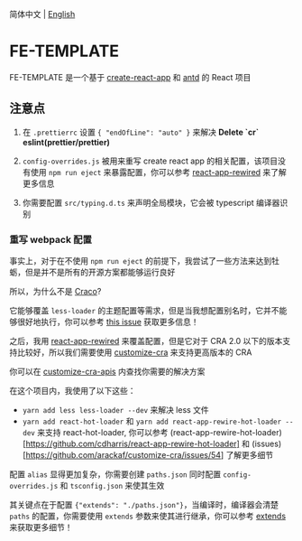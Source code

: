 简体中文 | [English](./README.md)

# FE-TEMPLATE

FE-TEMPLATE 是一个基于 [create-react-app](https://reactjs.org/docs/create-a-new-react-app.html) 和 [antd](https://ant.design/docs/react/introduce-cn) 的 React 项目

## 注意点

1. 在 `.prettierrc` 设置 `{ "endOfLine": "auto" }` 来解决 **Delete \`cr\` eslint(prettier/prettier)**

2. `config-overrides.js` 被用来重写 create react app 的相关配置，该项目没有使用 `npm run eject` 来暴露配置，你可以参考 [react-app-rewired](https://github.com/timarney/react-app-rewired/) 来了解更多信息

3. 你需要配置 `src/typing.d.ts` 来声明全局模块，它会被 typescript 编译器识别

### 重写 webpack 配置

事实上，对于在不使用 `npm run eject` 的前提下，我尝试了一些方法来达到牡蛎，但是并不是所有的开源方案都能够运行良好

所以，为什么不是 [Craco](https://github.com/gsoft-inc/craco)?

它能够覆盖 `less-loader` 的主题配置等需求，但是当我想配置别名时，它并不能够很好地执行，你可以参考 [this issue](https://github.com/risenforces/craco-alias/issues/1) 获取更多信息！

之后，我用 [react-app-rewired](https://github.com/timarney/react-app-rewired) 来覆盖配置，但是它对于 CRA 2.0 以下的版本支持比较好，所以我们需要使用 [customize-cra](https://github.com/arackaf/customize-cra) 来支持更高版本的 CRA

你可以在 [customize-cra-apis](https://github.com/arackaf/customize-cra/blob/master/api.md) 内查找你需要的解决方案

在这个项目内，我使用了以下这些：
- `yarn add less less-loader --dev` 来解决 less 文件
- `yarn add react-hot-loader` 和 `yarn add react-app-rewire-hot-loader --dev` 来支持 react-hot-loader, 你可以参考 (react-app-rewire-hot-loader)[https://github.com/cdharris/react-app-rewire-hot-loader] 和 (issues)[https://github.com/arackaf/customize-cra/issues/54] 了解更多细节

配置 `alias` 显得更加复杂，你需要创建 `paths.json` 同时配置 `config-overrides.js` 和 `tsconfig.json` 来使其生效

其关键点在于配置 `{"extends": "./paths.json"}`，当编译时，编译器会清楚 `paths` 的配置，你需要使用 `extends` 参数来使其进行继承，你可以参考 [extends](https://www.typescriptlang.org/tsconfig#extends) 来获取更多细节！
